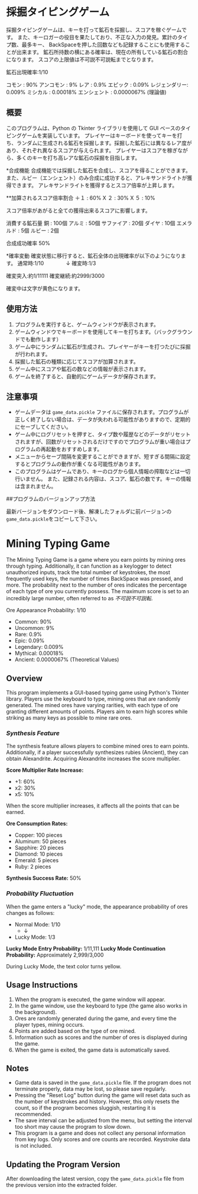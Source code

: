# 採掘タイピングゲーム

採掘タイピングゲームは、キーを打って鉱石を採掘し、スコアを稼ぐゲームです。
また、キーロガーの役目を果たしており、不正な入力の発見。累計のタイプ数、最多キー、
BackSpaceを押した回数なども記録することにも使用することが出来ます。
鉱石所持数の横にある確率は、現在の所有している鉱石の割合になります。
スコアの上限値は不可説不可説転までとなります。

鉱石出現確率:1/10

コモン        : 90%
アンコモン    : 9%
レア          : 0.9%
エピック      : 0.09%
レジェンダリー: 0.009%
ミシカル      : 0.00018%
エンシェント  : 0.0000067%
(理論値)

## 概要

このプログラムは、Python の Tkinter ライブラリを使用して GUI ベースのタイピングゲームを実装しています。
プレイヤーはキーボードを使ってキーを打ち、ランダムに生成される鉱石を採掘します。採掘した鉱石には異なるレア度があり、それぞれ異なるスコアが与えられます。
プレイヤーはスコアを稼ぎながら、多くのキーを打ち高レアな鉱石の採掘を目指します。

*合成機能
合成機能では採掘した鉱石を合成し、スコアを得ることができます。
また、ルビー（エンシェント）のみ合成に成功すると、アレキサンドライトが獲得できます。
アレキサンドライトを獲得するとスコア倍率が上昇します。

**加算されるスコア倍率割合
＋１ : 60%
X ２ : 30%
X ５ : 10%

スコア倍率があがると全ての獲得出来るスコアに影響します。

消費する鉱石量
銅         : 100個
アルミ     : 50個
サファイア : 20個
ダイヤ     : 10個
エメラルド : 5個
ルビー     : 2個

合成成功確率 50%

*確率変動
確変状態に移行すると、鉱石全体の出現確率が以下のようになります。
通常時:1/10
　　　　↓
確変時:1/3

確変突入:約1/11111
確変継続:約2999/3000

確変中は文字が黄色になります。

## 使用方法

1. プログラムを実行すると、ゲームウィンドウが表示されます。
2. ゲームウィンドウでキーボードを使用してキーを打ちます。（バックグラウンドでも動作します）
3. ゲーム中にランダムに鉱石が生成され、プレイヤーがキーを打つたびに採掘が行われます。
4. 採掘した鉱石の種類に応じてスコアが加算されます。
5. ゲーム中にスコアや鉱石の数などの情報が表示されます。
6. ゲームを終了すると、自動的にゲームデータが保存されます。

## 注意事項

- ゲームデータは `game_data.pickle` ファイルに保存されます。プログラムが正しく終了しない場合は、データが失われる可能性がありますので、定期的にセーブしてください。
- ゲーム中にログリセットを押すと、タイプ数や履歴などのデータがリセットされますが、回数がリセットされるだけですのでプログラムが重い場合はプログラムの再起動をおすすめします。
- メニューからセーブ間隔を変更することができますが、短すぎる間隔に設定するとプログラムの動作が重くなる可能性があります。
- このプログラムはゲームであり、キーのログから個人情報の搾取などは一切行いません。
  また、記録される内容は、スコア、鉱石の数です。キーの情報は含まれません。

##プログラムのバージョンアップ方法

最新バージョンをダウンロード後、解凍したフォルダに前バージョンの`game_data.pickle`をコピーして下さい。


# Mining Typing Game

The Mining Typing Game is a game where you earn points by mining ores through typing. Additionally, it can function as a keylogger to detect unauthorized inputs, track the total number of keystrokes, the most frequently used keys, the number of times BackSpace was pressed, and more. The probability next to the number of ores indicates the percentage of each type of ore you currently possess. The maximum score is set to an incredibly large number, often referred to as *不可説不可説転*.

Ore Appearance Probability: 1/10

- Common: 90%
- Uncommon: 9%
- Rare: 0.9%
- Epic: 0.09%
- Legendary: 0.009%
- Mythical: 0.00018%
- Ancient: 0.0000067%
  (Theoretical Values)

## Overview

This program implements a GUI-based typing game using Python's Tkinter library. Players use the keyboard to type, mining ores that are randomly generated. The mined ores have varying rarities, with each type of ore granting different amounts of points. Players aim to earn high scores while striking as many keys as possible to mine rare ores.

### *Synthesis Feature*
The synthesis feature allows players to combine mined ores to earn points. Additionally, if a player successfully synthesizes rubies (Ancient), they can obtain Alexandrite. Acquiring Alexandrite increases the score multiplier.

**Score Multiplier Rate Increase:**
- +1: 60%
- x2: 30%
- x5: 10%

When the score multiplier increases, it affects all the points that can be earned.

**Ore Consumption Rates:**
- Copper: 100 pieces
- Aluminum: 50 pieces
- Sapphire: 20 pieces
- Diamond: 10 pieces
- Emerald: 5 pieces
- Ruby: 2 pieces

**Synthesis Success Rate:** 50%

### *Probability Fluctuation*
When the game enters a "lucky" mode, the appearance probability of ores changes as follows:

- Normal Mode: 1/10
  - ↓
- Lucky Mode: 1/3

**Lucky Mode Entry Probability:** 1/11,111
**Lucky Mode Continuation Probability:** Approximately 2,999/3,000

During Lucky Mode, the text color turns yellow.

## Usage Instructions

1. When the program is executed, the game window will appear.
2. In the game window, use the keyboard to type (the game also works in the background).
3. Ores are randomly generated during the game, and every time the player types, mining occurs.
4. Points are added based on the type of ore mined.
5. Information such as scores and the number of ores is displayed during the game.
6. When the game is exited, the game data is automatically saved.

## Notes

- Game data is saved in the `game_data.pickle` file. If the program does not terminate properly, data may be lost, so please save regularly.
- Pressing the "Reset Log" button during the game will reset data such as the number of keystrokes and history. However, this only resets the count, so if the program becomes sluggish, restarting it is recommended.
- The save interval can be adjusted from the menu, but setting the interval too short may cause the program to slow down.
- This program is a game and does not collect any personal information from key logs. Only scores and ore counts are recorded. Keystroke data is not included.

## Updating the Program Version

After downloading the latest version, copy the `game_data.pickle` file from the previous version into the extracted folder.

